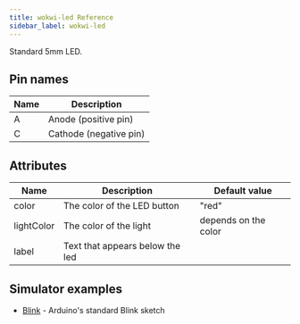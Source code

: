 ```yaml
---
title: wokwi-led Reference
sidebar_label: wokwi-led
---
```


Standard 5mm LED.

## Pin names

| Name | Description            |
| ---- | ---------------------- |
| A    | Anode (positive pin)   |
| C    | Cathode (negative pin) |

## Attributes

| Name       | Description                     | Default value        |
| ---------- | ------------------------------- | -------------------- |
| color      | The color of the LED button     | "red"                |
| lightColor | The color of the light          | depends on the color |
| label      | Text that appears below the led |                      |

## Simulator examples

- [Blink](https://wokwi.com/arduino/libraries/demo/blink) - Arduino's standard Blink sketch
